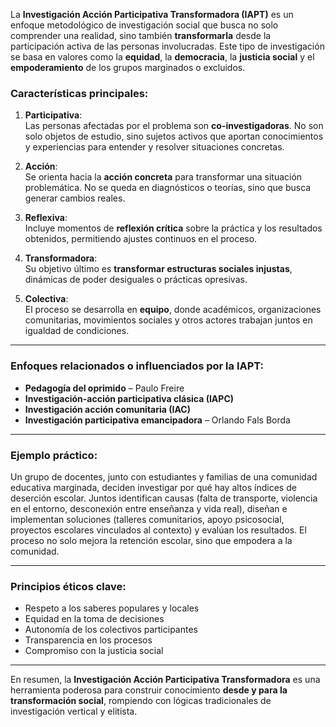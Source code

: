 La **Investigación Acción Participativa Transformadora (IAPT)** es un enfoque metodológico de investigación social que busca no solo comprender una realidad, sino también **transformarla** desde la participación activa de las personas involucradas. Este tipo de investigación se basa en valores como la **equidad**, la **democracia**, la **justicia social** y el **empoderamiento** de los grupos marginados o excluidos.

### Características principales:

1. **Participativa**:  
   Las personas afectadas por el problema son **co-investigadoras**. No son solo objetos de estudio, sino sujetos activos que aportan conocimientos y experiencias para entender y resolver situaciones concretas.

2. **Acción**:  
   Se orienta hacia la **acción concreta** para transformar una situación problemática. No se queda en diagnósticos o teorías, sino que busca generar cambios reales.

3. **Reflexiva**:  
   Incluye momentos de **reflexión crítica** sobre la práctica y los resultados obtenidos, permitiendo ajustes continuos en el proceso.

4. **Transformadora**:  
   Su objetivo último es **transformar estructuras sociales injustas**, dinámicas de poder desiguales o prácticas opresivas.

5. **Colectiva**:  
   El proceso se desarrolla en **equipo**, donde académicos, organizaciones comunitarias, movimientos sociales y otros actores trabajan juntos en igualdad de condiciones.

---

### Enfoques relacionados o influenciados por la IAPT:

- **Pedagogía del oprimido** – Paulo Freire  
- **Investigación-acción participativa clásica (IAPC)**  
- **Investigación acción comunitaria (IAC)**  
- **Investigación participativa emancipadora** – Orlando Fals Borda

---

### Ejemplo práctico:

Un grupo de docentes, junto con estudiantes y familias de una comunidad educativa marginada, deciden investigar por qué hay altos índices de deserción escolar. Juntos identifican causas (falta de transporte, violencia en el entorno, desconexión entre enseñanza y vida real), diseñan e implementan soluciones (talleres comunitarios, apoyo psicosocial, proyectos escolares vinculados al contexto) y evalúan los resultados. El proceso no solo mejora la retención escolar, sino que empodera a la comunidad.

---

### Principios éticos clave:

- Respeto a los saberes populares y locales  
- Equidad en la toma de decisiones  
- Autonomía de los colectivos participantes  
- Transparencia en los procesos  
- Compromiso con la justicia social  

---

En resumen, la **Investigación Acción Participativa Transformadora** es una herramienta poderosa para construir conocimiento **desde y para la transformación social**, rompiendo con lógicas tradicionales de investigación vertical y elitista.